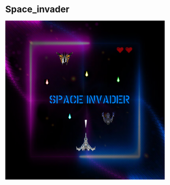 # Space_invader
![nice](https://github.com/IshuSinghSE/portfolio/blob/master/public/images/space-invader.png)
